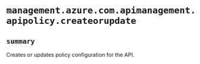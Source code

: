# `management.azure.com.apimanagement.apipolicy.createorupdate`

## `summary`
Creates or updates policy configuration for the API.


